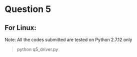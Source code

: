 # Question 5

## For Linux:
Note: All the codes submitted are tested on Python 2.7.12 only
>python q5_driver.py
